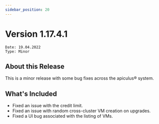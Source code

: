 ```yaml
---
sidebar_position: 20
---
```

# Version 1.17.4.1
```
Date: 19.04.2022
Type: Minor
```

## About this Release

This is a minor release with some bug fixes across the apiculus® system.

## What's Included

- Fixed an issue with the credit limit.
- Fixed an issue with random cross-cluster VM creation on upgrades.
- Fixed a UI bug associated with the listing of VMs.





